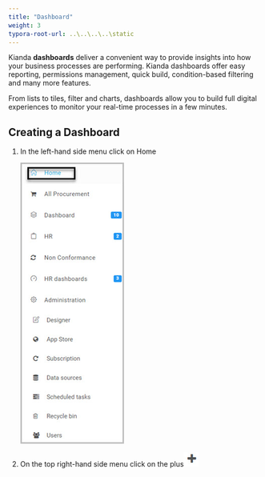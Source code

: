 ```yaml
---
title: "Dashboard"
weight: 3
typora-root-url: ..\..\..\..\static
---
```




Kianda **dashboards** deliver a convenient way to provide insights into how your business processes are performing. Kianda dashboards offer easy reporting, permissions management, quick build, condition-based filtering and many more features.

From lists to tiles, filter and charts, dashboards allow you to build full digital experiences to monitor your real-time processes in a few minutes.

## Creating a Dashboard

1. In the left-hand side menu click on Home

   ![Home](/images/left-menu-home.jpg)

2. On the top right-hand side menu click on the plus![Plus](/images/top-right-menu-plus.jpg)



